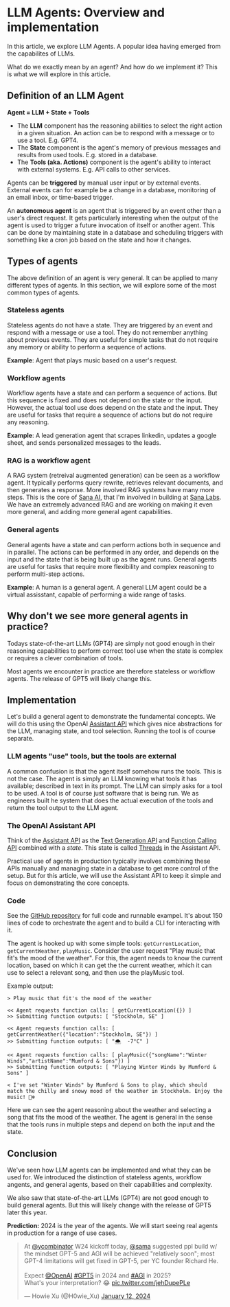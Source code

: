 # LLM Agents: Overview and implementation

In this article, we explore LLM Agents. A popular idea having emerged from the capabilites of LLMs.

What do we exactly mean by an agent? And how do we implement it? This is what we will explore in this article.

## Definition of an LLM Agent

**Agent = LLM + State + Tools**

* The **LLM** component has the reasoning abilities to select the right action in a given situation. An action can be to respond with a message or to use a tool. E.g. GPT4.
* The **State** component is the agent's memory of previous messages and results from used tools. E.g. stored in a database.
* The **Tools (aka. Actions)** component is the agent's ability to interact with external systems. E.g. API calls to other services.

Agents can be **triggered** by manual user input or by external events. External events can for example be a change in a database, monitoring of an email inbox, or time-based trigger.

An **autonomous agent** is an agent that is triggered by an event other than a user's direct request. It gets particularly interesting when the output of the agent is used to trigger a future invocation of itself or another agent. This can be done by maintaining state in a database and scheduling triggers with something like a cron job based on the state and how it changes.

## Types of agents

The above definition of an agent is very general. It can be applied to many different types of agents. In this section, we will explore some of the most common types of agents.

### Stateless agents

Stateless agents do not have a state. They are triggered by an event and respond with a message or use a tool. They do not remember anything about previous events. They are useful for simple tasks that do not require any memory or ability to perform a sequence of actions.

**Example**: Agent that plays music based on a user's request.

### Workflow agents

Workflow agents have a state and can perform a sequence of actions. But this sequence is fixed and does not depend on the state or the input. However, the actual tool use does depend on the state and the input. They are useful for tasks that require a sequence of actions but do not require any reasoning.

**Example**: A lead generation agent that scrapes linkedin, updates a google sheet, and sends personalized messages to the leads.

### RAG is a workflow agent

A RAG system (retreival augmented generation) can be seen as a workflow agent. It typically performs query rewrite, retrieves relevant documents, and then generates a response. More involved RAG systems have many more steps. This is the core of [Sana AI](https://sana.ai/), that I'm involved in building at [Sana Labs](https://sanalabs.com/). We have an extremely advanced RAG and are working on making it even more general, and adding more general agent capabilities.

### General agents

General agents have a state and can perform actions both in sequence and in parallel. The actions can be performed in any order, and depends on the input and the state that is being built up as the agent runs. General agents are useful for tasks that require more flexibility and complex reasoning to perform multi-step actions.

**Example**: A human is a general agent. A general LLM agent could be a virtual assisstant, capable of performing a wide range of tasks.

## Why don't we see more general agents in practice?

Todays state-of-the-art LLMs (GPT4) are simply not good enough in their reasoning capabilities to perform correct tool use when the state is complex or requires a clever combination of tools.

Most agents we encounter in practice are therefore stateless or workflow agents. The release of GPT5 will likely change this.

## Implementation

Let's build a general agent to demonstrate the fundamental concepts. We will do this using the OpenAI [Assistant API](https://platform.openai.com/docs/assistants/overview) which gives nice abstractions for the LLM, managing state, and tool selection. Running the tool is of course separate.

### LLM agents "use" tools, but the tools are external

A common confusion is that the agent itself somehow runs the tools. This is not the case. The agent is simply an LLM knowing what tools it has available; described in text in its prompt. The LLM can simply asks for a tool to be used. A tool is of course just software that is being run. We as engineers built he system that does the actual execution of the tools and return the tool output to the LLM agent.

### The OpenAI Assistant API

Think of the [Assistant API](https://platform.openai.com/docs/assistants/overview) as the [Text Generation API](https://platform.openai.com/docs/guides/text-generation) and [Function Calling API](https://platform.openai.com/docs/guides/function-calling) combined with a _state_. This state is called [Threads](https://platform.openai.com/docs/assistants/how-it-works/managing-threads-and-messages) in the Assistant API.

Practical use of agents in production typically involves combining these APIs manually and managing state in a database to get more control of the setup. But for this article, we will use the Assistant API to keep it simple and focus on demonstrating the core concepts.

### Code

See the [GitHub repository](github.com/viktorqvarfordt/llm-agent-demo) for full code and runnable exampel. It's about 150 lines of code to orchestrate the agent and to build a CLI for interacting with it.

The agent is hooked up with some simple tools: `getCurrentLocation`, `getCurrentWeather`, `playMusic`. Consider the user request "Play music that fit's the mood of the weather". For this, the agent needs to know the current location, based on which it can get the the current weather, which it can use to select a relevant song, and then use the playMusic tool.

Example output:

```
> Play music that fit's the mood of the weather

<< Agent requests function calls: [ getCurrentLocation({}) ]
>> Submitting function outputs: [ "Stockholm, SE" ]

<< Agent requests function calls: [ getCurrentWeather({"location":"Stockholm, SE"}) ]
>> Submitting function outputs: [ "🌨  -7°C" ]

<< Agent requests function calls: [ playMusic({"songName":"Winter Winds","artistName":"Mumford & Sons"}) ]
>> Submitting function outputs: [ "Playing Winter Winds by Mumford & Sons" ]

< I've set "Winter Winds" by Mumford & Sons to play, which should match the chilly and snowy mood of the weather in Stockholm. Enjoy the music! 🎵❄️
```

Here we can see the agent reasoning about the weather and selecting a song that fits the mood of the weather. The agent is general in the sense that the tools runs in multiple steps and depend on both the input and the state.

## Conclusion

We've seen how LLM agents can be implemented and what they can be used for. We introduced the distinction of stateless agents, workflow angents, and general agents, based on their capabilities and complexity.

We also saw that state-of-the-art LLMs (GPT4) are not good enough to build general agents. But this will likely change with the release of GPT5 later this year.

**Prediction:** 2024 is the year of the agents. We will start seeing real agents in production for a range of use cases.

<blockquote class="twitter-tweet"><p lang="en" dir="ltr">At <a href="https://twitter.com/ycombinator?ref_src=twsrc%5Etfw">@ycombinator</a> W24 kickoff today, <a href="https://twitter.com/sama?ref_src=twsrc%5Etfw">@sama</a> suggested ppl build w/ the mindset GPT-5 and AGI will be achieved &quot;relatively soon&quot;; most GPT-4 limitations will get fixed in GPT-5, per YC founder Richard He.<br><br>Expect <a href="https://twitter.com/OpenAI?ref_src=twsrc%5Etfw">@OpenAI</a> <a href="https://twitter.com/hashtag/GPT5?src=hash&amp;ref_src=twsrc%5Etfw">#GPT5</a> in 2024 and <a href="https://twitter.com/hashtag/AGI?src=hash&amp;ref_src=twsrc%5Etfw">#AGI</a> in 2025? <br>What&#39;s your interpretation? 😂 <a href="https://t.co/jehDupePLe">pic.twitter.com/jehDupePLe</a></p>&mdash; Howie Xu (@H0wie_Xu) <a href="https://twitter.com/H0wie_Xu/status/1745657992459272423?ref_src=twsrc%5Etfw">January 12, 2024</a></blockquote> <script async src="https://platform.twitter.com/widgets.js" charset="utf-8"></script>
